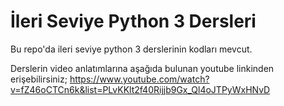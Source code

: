 # İleri Seviye Python 3 Dersleri
Bu repo'da ileri seviye python 3 derslerinin kodları mevcut.

Derslerin video anlatımlarına aşağıda bulunan youtube linkinden erişebilirsiniz;
https://www.youtube.com/watch?v=fZ46oCTCn6k&list=PLvKKlt2f40Rijjb9Gx_Ql4oJTPyWxHNvD
